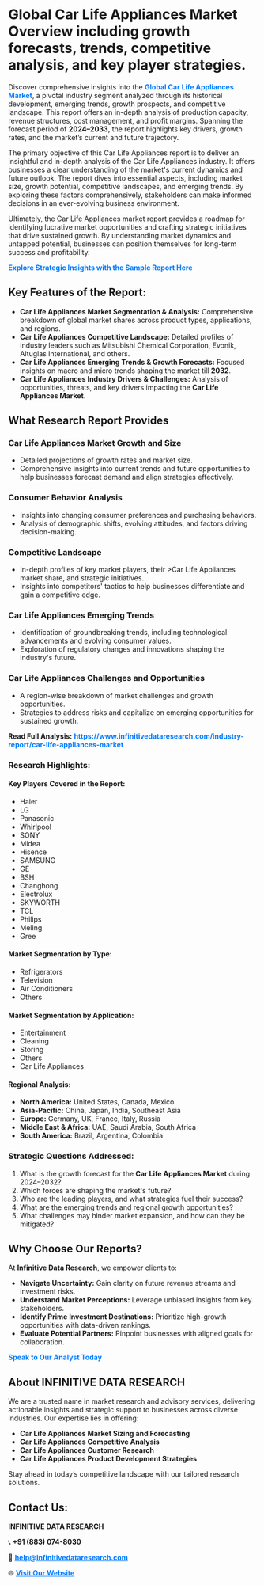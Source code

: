 <h1>Global Car Life Appliances Market Overview including growth forecasts, trends, competitive analysis, and key player strategies.</h1>
<p>
Discover comprehensive insights into the 
<a href="https://www.infinitivedataresearch.com/industry-report/car-life-appliances-market" rel="dofollow" style="color: #007BFF; text-decoration: none;"><strong>Global Car Life Appliances Market</strong></a>, a pivotal industry segment analyzed through its historical development, emerging trends, growth prospects, and competitive landscape. This report offers an in-depth analysis of production capacity, revenue structures, cost management, and profit margins. Spanning the forecast period of <strong>2024–2033</strong>, the report highlights key drivers, growth rates, and the market’s current and future trajectory.
</p>
<p>
The primary objective of this Car Life Appliances report is to deliver an insightful and in-depth analysis of the Car Life Appliances industry. It offers businesses a clear understanding of the market's current dynamics and future outlook. The report dives into essential aspects, including market size, growth potential, competitive landscapes, and emerging trends. By exploring these factors comprehensively, stakeholders can make informed decisions in an ever-evolving business environment.
</p>
<p>
Ultimately, the Car Life Appliances market report provides a roadmap for identifying lucrative market opportunities and crafting strategic initiatives that drive sustained growth. By understanding market dynamics and untapped potential, businesses can position themselves for long-term success and profitability.
</p>
<p>
<a href="https://www.infinitivedataresearch.com/request-sample/reportId=104059" style="color: #007BFF; text-decoration: none;"><strong>Explore Strategic Insights with the Sample Report Here</strong></a>
</p>

<h2>Key Features of the Report:</h2>
<ul>
<li><strong>Car Life Appliances Market Segmentation & Analysis:</strong> Comprehensive breakdown of global market shares across product types, applications, and regions.</li>
<li><strong>Car Life Appliances Competitive Landscape:</strong> Detailed profiles of industry leaders such as Mitsubishi Chemical Corporation, Evonik, Altuglas International, and others.</li>
<li><strong>Car Life Appliances Emerging Trends & Growth Forecasts:</strong> Focused insights on macro and micro trends shaping the market till <strong>2032</strong>.</li>
<li><strong>Car Life Appliances Industry Drivers & Challenges:</strong> Analysis of opportunities, threats, and key drivers impacting the <strong>Car Life Appliances Market</strong>.</li>
</ul>

<h2>What Research Report Provides</h2>
<h3>Car Life Appliances Market Growth and Size</h3>
<ul>
<li>Detailed projections of growth rates and market size.</li>
<li>Comprehensive insights into current trends and future opportunities to help businesses forecast demand and align strategies effectively.</li>
</ul>

<h3>Consumer Behavior Analysis</h3>
<ul>
<li>Insights into changing consumer preferences and purchasing behaviors.</li>
<li>Analysis of demographic shifts, evolving attitudes, and factors driving decision-making.</li>
</ul>

<h3>Competitive Landscape</h3>
<ul>
<li>In-depth profiles of key market players, their >Car Life Appliances market share, and strategic initiatives.</li>
<li>Insights into competitors' tactics to help businesses differentiate and gain a competitive edge.</li>
</ul>

<h3>Car Life Appliances Emerging Trends</h3>
<ul>
<li>Identification of groundbreaking trends, including technological advancements and evolving consumer values.</li>
<li>Exploration of regulatory changes and innovations shaping the industry's future.</li>
</ul>

<h3>Car Life Appliances Challenges and Opportunities</h3>
<ul>
<li>A region-wise breakdown of market challenges and growth opportunities.</li>
<li>Strategies to address risks and capitalize on emerging opportunities for sustained growth.</li>
</ul>
<p><strong>Read Full Analysis:</strong> <a href="https://www.infinitivedataresearch.com/industry-report/car-life-appliances-market" rel="dofollow" style="color: #007BFF; text-decoration: none;"><strong>https://www.infinitivedataresearch.com/industry-report/car-life-appliances-market</strong></a></p>
<h3>Research Highlights:</h3>
<h4>Key Players Covered in the Report:</h4>
<ul><li>Haier</li><li>LG</li><li>Panasonic</li><li>Whirlpool</li><li>SONY</li><li>Midea</li><li>Hisence</li><li>SAMSUNG</li><li>GE</li><li>BSH</li><li>Changhong</li><li>Electrolux</li><li>SKYWORTH</li><li>TCL</li><li>Philips</li><li>Meling</li><li>Gree</li></ul>
<h4>Market Segmentation by Type:</h4>
<ul><li>Refrigerators</li><li>Television</li><li>Air Conditioners</li><li>Others</li></ul>
<h4>Market Segmentation by Application:</h4>
<ul><li>Entertainment</li><li>Cleaning</li><li>Storing</li><li>Others</li><li>Car Life Appliances</li></ul>

<h4>Regional Analysis:</h4>
<ul>
<li><strong>North America:</strong> United States, Canada, Mexico</li>
<li><strong>Asia-Pacific:</strong> China, Japan, India, Southeast Asia</li>
<li><strong>Europe:</strong> Germany, UK, France, Italy, Russia</li>
<li><strong>Middle East & Africa:</strong> UAE, Saudi Arabia, South Africa</li>
<li><strong>South America:</strong> Brazil, Argentina, Colombia</li>
</ul>

<h3>Strategic Questions Addressed:</h3>
<ol>
<li>What is the growth forecast for the <strong>Car Life Appliances Market</strong> during 2024–2032?</li>
<li>Which forces are shaping the market's future?</li>
<li>Who are the leading players, and what strategies fuel their success?</li>
<li>What are the emerging trends and regional growth opportunities?</li>
<li>What challenges may hinder market expansion, and how can they be mitigated?</li>
</ol>

<h2>Why Choose Our Reports?</h2>
<p>At <strong>Infinitive Data Research</strong>, we empower clients to:</p>
<ul>
<li><strong>Navigate Uncertainty:</strong> Gain clarity on future revenue streams and investment risks.</li>
<li><strong>Understand Market Perceptions:</strong> Leverage unbiased insights from key stakeholders.</li>
<li><strong>Identify Prime Investment Destinations:</strong> Prioritize high-growth opportunities with data-driven rankings.</li>
<li><strong>Evaluate Potential Partners:</strong> Pinpoint businesses with aligned goals for collaboration.</li>
</ul>
<p><a href="https://www.infinitivedataresearch.com/industry-report/car-life-appliances-market" rel="dofollow" style="color: #007BFF; text-decoration: none;"><strong>Speak to Our Analyst Today</strong></a></p>

<h2>About INFINITIVE DATA RESEARCH</h2>
<p>We are a trusted name in market research and advisory services, delivering actionable insights and strategic support to businesses across diverse industries. Our expertise lies in offering:</p>
<ul>
<li><strong>Car Life Appliances Market Sizing and Forecasting</strong></li>
<li><strong>Car Life Appliances Competitive Analysis</strong></li>
<li><strong>Car Life Appliances Customer Research</strong></li>
<li><strong>Car Life Appliances Product Development Strategies</strong></li>
</ul>
<p>Stay ahead in today’s competitive landscape with our tailored research solutions.</p>

<h2>Contact Us:</h2>
<p><strong>INFINITIVE DATA RESEARCH</strong></p>
<p>📞 <strong>+91 (883) 074-8030</strong></p>
<p>📧 <strong><a href="mailto:help@infinitivedataresearch.com" style="color: #007BFF;">help@infinitivedataresearch.com</a></strong></p>
<p>🌐 <strong><a href="https://www.infinitivedataresearch.com" rel="dofollow" style="color: #007BFF;">Visit Our Website</a></strong></p>